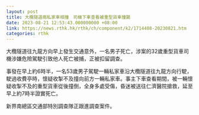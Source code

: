 ```yaml
---
layout: post
title: 大欖隧道兩私家車相撞　司機下車查看被重型貨車撞斃
date: 2023-08-21 12:53:43.000000000 +08:00
link: https://news.rthk.hk/rthk/ch/component/k2/1714408-20230821.htm
categories: rthk
---
```


大欖隧道往九龍方向早上發生交通意外，一名男子死亡，涉案的32歲重型貨車司機涉嫌危險駕駛引致他人死亡被捕，正被扣留調查。

事發在早上約6時半，一名53歲男子駕駛一輛私家車沿大欖隧道往九龍方向行駛，駛過收費亭時，懷疑收掣不及撞向前方一輛私家車。事主下車查看期間，被一輛懷疑收掣不及的重型貨車從後撞倒，全身多處受傷，昏迷被送往仁濟醫院搶救，延至早上約7時半證實死亡。

新界南總區交通部特別調查隊正跟進調查案件。
